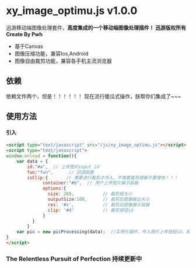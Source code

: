 # xy_image_optimu.js v1.0.0
迅游移动端图像处理套件，**高度集成的一个移动端图像处理插件！         迅游版权所有       Create By Pwh**

- 基于Canvas
- 图像压缩功能，兼容Ios,Android
- 图像自由裁剪功能，兼容各手机主流浏览器

## 依赖

依赖文件两个，但是！！！！！！
现在流行傻瓜式操作，朕帮你们集成了~~~

## 使用方法

#### 引入

```html
<script type="text/javascript" src="/js/xy_image_optimu.js"></script>
<script type="text/javascript">
window.onload = function(){
    var data = {
        id:"#a",  // 上传图片input id
        fun:"fun",      // 回调函数
        isClip:{       // 需要进行裁剪才传入，不需要裁剪理都不要理他！！！
              container:"#b",  // 用户上传图片展示容器
              options:{
                size: 260,           // 裁剪框大小
                outputSize:100,      // 裁剪后图像输出大小
                res: '#c',           // 裁剪后图像展示容器
                clip: '#d'           // 裁剪按钮id
              }
          }
        }
    var pic = new picProcessing(data);  //实例化插件，传入图片上传按钮id，和一些配置项
}
</script>
```

### The Relentless Pursuit of Perfection    持续更新中